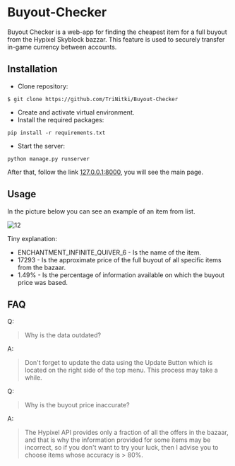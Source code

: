 # Buyout-Checker

Buyout Checker is a web-app for finding the cheapest item for a full buyout from the Hypixel Skyblock bazzar. This feature is used to securely transfer in-game currency between accounts.

## Installation

+ Clone repository: 
```
$ git clone https://github.com/TriNitki/Buyout-Checker
```
+ Create and activate virtual environment.
+ Install the required packages: 
```
pip install -r requirements.txt
```
+ Start the server:
```
python manage.py runserver
```

After that, follow the link [127.0.0.1:8000](http://127.0.0.1:8000), you will see the main page.

## Usage
In the picture below you can see an example of an item from list.

![12](https://user-images.githubusercontent.com/115486555/220753420-df179114-2eb4-4bb8-870a-8085d83d4ed2.png)

Tiny explanation:
+ ENCHANTMENT_INFINITE_QUIVER_6 - Is the name of the item.
+ 17293 - Is the approximate price of the full buyout of all specific items from the bazaar.
+ 1.49% - Is the percentage of information available on which the buyout price was based.

## FAQ
Q: 
> Why is the data outdated?

A:
> Don't forget to update the data using the Update Button which is located on the right side of the top menu. This process may take a while.


Q:
> Why is the buyout price inaccurate?

A:

> The Hypixel API provides only a fraction of all the offers in the bazaar, and that is why the information provided for some items may be incorrect, 
so if you don't want to try your luck, then I advise you to choose items whose accuracy is > 80%.
